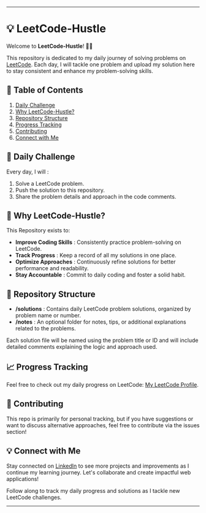 
---

# 💡 LeetCode-Hustle

Welcome to **LeetCode-Hustle**! 🚀💡

This repository is dedicated to my daily journey of solving problems on [LeetCode](https://leetcode.com/u/kartik__j26/). Each day, I will tackle one problem and upload my solution here to stay consistent and enhance my problem-solving skills.

## 📑 Table of Contents

1. [Daily Challenge](#-daily-challenge)
2. [Why LeetCode-Hustle?](#-why-leetcode-hustle)
3. [Repository Structure](#-repository-structure)
4. [Progress Tracking](#-progress-tracking)
5. [Contributing](#-contributing)
6. [Connect with Me](#-connect-with-me)

## 📅 Daily Challenge

Every day, I will :

1. Solve a LeetCode problem.
2. Push the solution to this repository.
3. Share the problem details and approach in the code comments.

## 🧠 Why LeetCode-Hustle?

This Repository exists to:

- **Improve Coding Skills** : Consistently practice problem-solving on LeetCode.
- **Track Progress** : Keep a record of all my solutions in one place.
- **Optimize Approaches** : Continuously refine solutions for better performance and readability.
- **Stay Accountable** : Commit to daily coding and foster a solid habit.

## 📝 Repository Structure

- **/solutions** : Contains daily LeetCode problem solutions, organized by problem name or number.
- **/notes** : An optional folder for notes, tips, or additional explanations related to the problems.

Each solution file will be named using the problem title or ID and will include detailed comments explaining the logic and approach used.

## 📈 Progress Tracking

Feel free to check out my daily progress on LeetCode: [My LeetCode Profile](https://leetcode.com/u/kartik__j26/).

## 🔗 Contributing

This repo is primarily for personal tracking, but if you have suggestions or want to discuss alternative approaches, feel free to contribute via the issues section!

## 💡 Connect with Me

Stay connected on [LinkedIn](https://www.linkedin.com/in/-kartikjain/) to see more projects and improvements as I continue my learning journey. Let's collaborate and create impactful web applications!

Follow along to track my daily progress and solutions as I tackle new LeetCode challenges.

--- 
